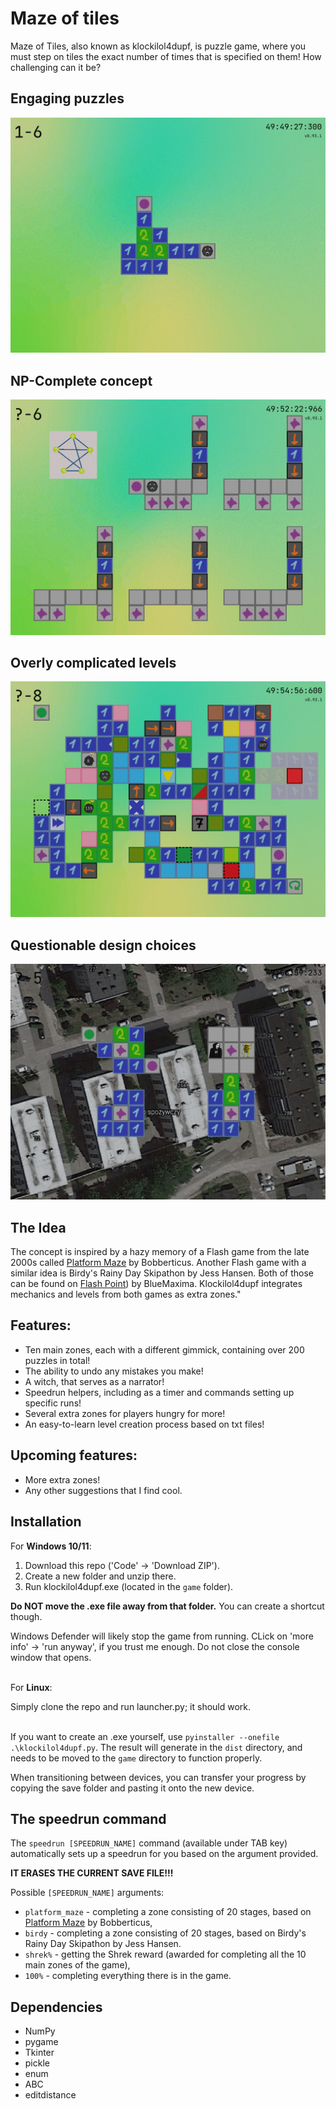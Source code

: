# Maze of tiles

Maze of Tiles, also known as klockilol4dupf, is puzzle game, where you must step on tiles the exact number of times that is specified on them! How challenging can it be?

## Engaging puzzles

![ss](game/src/sprites/other/screenshot_2.gif "This puzzle has 12 different solutions. One of them is <<<v<<^>><^><^^")

## NP-Complete concept

![ss](game/src/sprites/other/screenshot_3.gif "Hamiltonian Cycle reduces to this and yes, this reduction is in the right direction")

## Overly complicated levels

![ss](game/src/sprites/other/screenshot_4.gif "Those aren't even all of the blocks that are implemented")

## Questionable design choices

![ss](game/src/sprites/other/screenshot_1.gif "This zone is currently in development and therefore is not yet available")

## The Idea

The concept is inspired by a hazy memory of a Flash game from the late 2000s called [Platform Maze](https://www.newgrounds.com/portal/view/360130) by Bobberticus.
Another Flash game with a similar idea is Birdy's Rainy Day Skipathon by Jess Hansen.
Both of those can be found on [Flash Point](https://bluemaxima.org/flashpoint/)) by BlueMaxima.
Klockilol4dupf integrates mechanics and levels from both games as extra zones."


## Features:

- Ten main zones, each with a different gimmick, containing over 200 puzzles in total!
- The ability to undo any mistakes you make!
- A witch, that serves as a narrator!
- Speedrun helpers, including as a timer and commands setting up specific runs!
- Several extra zones for players hungry for more!
- An easy-to-learn level creation process based on txt files!


## Upcoming features:

- More extra zones!
- Any other suggestions that I find cool.

## Installation

For <b>Windows 10/11</b>:<br>
1) Download this repo ('Code' -> 'Download ZIP').
2) Create a new folder and unzip there.
3) Run klockilol4dupf.exe (located in the `game` folder).

**Do NOT move the .exe file away from that folder.** You can create a shortcut though. 

Windows Defender will likely stop the game from running. CLick on 'more info' -> 'run anyway', if you trust me enough. Do not close the console window that opens.
<br/><br/>

For <b>Linux</b>:<br>

Simply clone the repo and run launcher.py; it should work.
<br/><br/>

If you want to create an .exe yourself, use `pyinstaller --onefile .\klockilol4dupf.py`. 
The result will generate in the `dist` directory, and needs to be moved to the `game` directory to function properly.

When transitioning between devices, you can transfer your progress by copying the save folder and pasting it onto the new device.

## The speedrun command

The `speedrun [SPEEDRUN_NAME]` command (available under TAB key) automatically sets up a speedrun for you based on the argument provided. 

**IT ERASES THE CURRENT SAVE FILE!!!**

Possible `[SPEEDRUN_NAME]` arguments:
- `platform_maze` - completing a zone consisting of 20 stages, based on [Platform Maze](https://www.newgrounds.com/portal/view/360130) by Bobberticus,
- `birdy` - completing a zone consisting of 20 stages, based on Birdy's Rainy Day Skipathon by Jess Hansen.
- `shrek%` - getting the Shrek reward (awarded for completing all the 10 main zones of the game),
- `100%` - completing everything there is in the game.


## Dependencies
* NumPy
* pygame
* Tkinter
* pickle
* enum
* ABC
* editdistance


